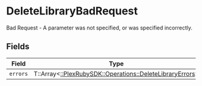 # DeleteLibraryBadRequest

Bad Request - A parameter was not specified, or was specified incorrectly.


## Fields

| Field                                                                                                      | Type                                                                                                       | Required                                                                                                   | Description                                                                                                |
| ---------------------------------------------------------------------------------------------------------- | ---------------------------------------------------------------------------------------------------------- | ---------------------------------------------------------------------------------------------------------- | ---------------------------------------------------------------------------------------------------------- |
| `errors`                                                                                                   | T::Array<[::PlexRubySDK::Operations::DeleteLibraryErrors](../../models/operations/deletelibraryerrors.md)> | :heavy_minus_sign:                                                                                         | N/A                                                                                                        |
